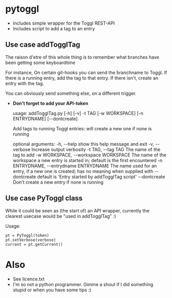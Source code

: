 # pytoggl

* Includes simple wrapper for the Toggl REST-API
* Includes script to add a tag to an entry

## Use case addTogglTag
The raison d'etre of this whole thing is to remember what branches 
have been getting some keyboardtime

For instance, On certain git-hooks you can send the branchname to Toggl.
If there is a running entry, add the tag to that entry. 
If there isn't, create an entry with the tag.

You can obviously send something else, on a different trigger.

* **Don't forget to add your API-token**

	usage: addTogglTag.py [-h] [-v] -t TAG [-w WORKSPACE] [-n ENTRYDNAME]
	                      [--dontcreate]

	Add tags to running Toggl entries: will create a new one if none is running

	optional arguments:
	  -h, --help            show this help message and exit
	  -v, --verbose         Increase output verbosity
	  -t TAG, --tag TAG     The name of the tag to add
	  -w WORKSPACE, --workspace WORKSPACE
	                        The name of the workspace a new entry is started in;
	                        default is the first encountered
	  -n ENTRYDNAME, --entrydname ENTRYDNAME
	                        The name used for an entry, if a new one is created;
	                        has no meaning when supplied with --dontcreate default
	                        is 'Entry started by addTogglTag script'
	  --dontcreate          Don't create a new entry if none is running


## Use case PyToggl class
While it could be seen as (the start of) an API wrapper, currently the
clearest usecase would be "used in addTogglTag" :)

Usage:

    pt = PyToggl(token)
    pt.setVerbose(verbose)
    current = pt.getCurrent()

# Also
* See licence.txt
* I'm so not a python programmer. 
Gimme a shout if I did something stupid or 
when you have some tips :)
